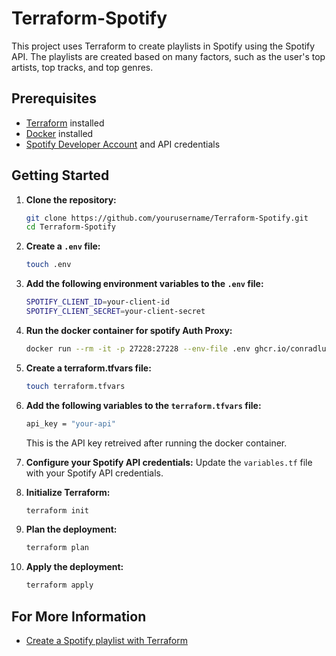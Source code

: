 # Terraform-Spotify

This project uses Terraform to create playlists in Spotify using the Spotify API. The playlists are created based on many factors, such as the user's top artists, top tracks, and top genres.

## Prerequisites

- [Terraform](https://www.terraform.io/downloads.html) installed
- [Docker](https://docs.docker.com/get-docker/) installed
- [Spotify Developer Account](https://developer.spotify.com/dashboard/) and API credentials

## Getting Started

1. **Clone the repository:**
    ```sh
    git clone https://github.com/yourusername/Terraform-Spotify.git
    cd Terraform-Spotify
    ```

2. **Create a `.env` file:**
    ```sh
    touch .env
    ```

3. **Add the following environment variables to the `.env` file:**
    ```sh
    SPOTIFY_CLIENT_ID=your-client-id
    SPOTIFY_CLIENT_SECRET=your-client-secret
    ```

4. **Run the docker container for spotify Auth Proxy:**
    ```sh
    docker run --rm -it -p 27228:27228 --env-file .env ghcr.io/conradludgate/spotify-auth-proxy
    ```

5. **Create a terraform.tfvars file:**
    ```sh
    touch terraform.tfvars
    ```

6. **Add the following variables to the `terraform.tfvars` file:**
    ```sh
    api_key = "your-api"
    ```
    This is the API key retreived after running the docker container.

5. **Configure your Spotify API credentials:**
    Update the `variables.tf` file with your Spotify API credentials.

6. **Initialize Terraform:**
    ```sh
    terraform init
    ```

7. **Plan the deployment:**
    ```sh
    terraform plan
    ```

8. **Apply the deployment:**
    ```sh
    terraform apply
    ```

## For More Information

- [Create a Spotify playlist with Terraform](https://developer.hashicorp.com/terraform/tutorials/community-providers/spotify-playlist)
